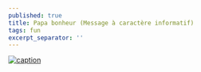 ```yaml
---
published: true
title: Papa bonheur (Message à caractère informatif)
tags: fun
excerpt_separator: ''
---
```

[![caption](https://img.youtube.com/vi/6kc3EG8R8Uo/0.jpg)](https://www.youtube.com/watch?v=6kc3EG8R8Uo)
